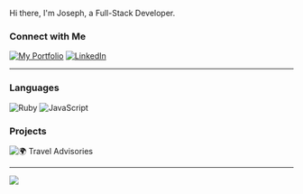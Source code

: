 Hi there, I'm Joseph, a Full-Stack Developer.

### Connect with Me
[![My Portfolio](https://img.shields.io/badge/-joe.depumpo.com-orange?&logo=firefox-browser&logoColor=fff&style=for-the-badge)](https://joe.depumpo.com)
[![LinkedIn](https://img.shields.io/badge/-LinkedIn-0A66C2?&logo=LinkedIn&logoColor=fff&style=for-the-badge)](https://go.jfd.is/linkedin)

---
### Languages

![Ruby](https://img.shields.io/badge/-Ruby-AE0700?&logo=Ruby&logoColor=fff&style=for-the-badge)
![JavaScript](https://img.shields.io/badge/-JavaScript-F4DC1E?&logo=JavaScript&logoColor=000&style=for-the-badge)

### Projects
![🌍 Travel Advisories](https://travel-advisories.jfd.is/?ref=github)

---
<img align="center" src="https://github-readme-stats.vercel.app/api/top-langs/?username=jdepumpo&layout=compact&theme=moltack&hide_border=true" />
